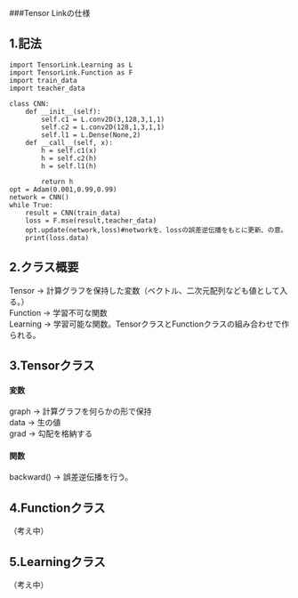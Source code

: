 ###Tensor Linkの仕様
## 1.記法
	import TensorLink.Learning as L
	import TensorLink.Function as F
	import train_data
	import teacher_data

	class CNN:
		def __init__(self):
			self.c1 = L.conv2D(3,128,3,1,1)
			self.c2 = L.conv2D(128,1,3,1,1)
			self.l1 = L.Dense(None,2)
		def __call__(self, x):
			h = self.c1(x)
			h = self.c2(h)
			h = self.l1(h)

			return h
	opt = Adam(0.001,0.99,0.99)
	network = CNN()
	while True:
		result = CNN(train_data)
		loss = F.mse(result,teacher_data)
		opt.update(network,loss)#networkを、lossの誤差逆伝播をもとに更新、の意。
		print(loss.data)

## 2.クラス概要
Tensor → 計算グラフを保持した変数（ベクトル、二次元配列なども値として入る。）  
Function → 学習不可な関数  
Learning → 学習可能な関数。TensorクラスとFunctionクラスの組み合わせで作られる。  

## 3.Tensorクラス
#### 変数
graph → 計算グラフを何らかの形で保持  
data → 生の値  
grad → 勾配を格納する  
#### 関数
backward() → 誤差逆伝播を行う。  
## 4.Functionクラス
（考え中）
## 5.Learningクラス
（考え中）
